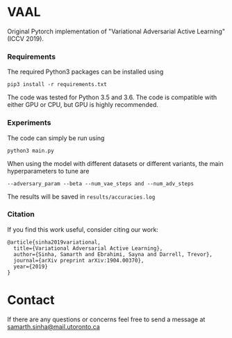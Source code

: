 # VAAL

Original Pytorch implementation of "Variational Adversarial Active Learning" (ICCV 2019). 

### Requirements
The required Python3 packages can be installed using 
```
pip3 install -r requirements.txt
```
The code was tested for Python 3.5 and 3.6. The code is compatible with either GPU or CPU, but GPU is highly recommended. 

### Experiments
The code can simply be run using 
```
python3 main.py
```
When using the model with different datasets or different variants, the main hyperparameters to tune are
```
--adversary_param --beta --num_vae_steps and --num_adv_steps
```

The results will be saved in `results/accuracies.log`

### Citation

If you find this work useful, consider citing our work:
```
@article{sinha2019variational,
  title={Variational Adversarial Active Learning},
  author={Sinha, Samarth and Ebrahimi, Sayna and Darrell, Trevor},
  journal={arXiv preprint arXiv:1904.00370},
  year={2019}
}
```
# Contact
If there are any questions or concerns feel free to send a message at samarth.sinha@mail.utoronto.ca
